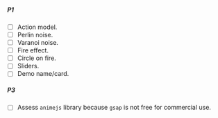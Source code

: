 ##### P1

- [ ] Action model.
- [ ] Perlin noise.
- [ ] Varanoi noise.
- [ ] Fire effect.
- [ ] Circle on fire.
- [ ] Sliders.
- [ ] Demo name/card.

##### P3

- [ ] Assess `animejs` library because `gsap` is not free for commercial use.
